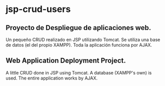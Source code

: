 # jsp-crud-users
## Proyecto de Despliegue de aplicaciones web.
Un pequeño CRUD realizado en JSP utilizando Tomcat. Se utiliza una base de datos (el del propio XAMPP). Toda la aplicación funciona por AJAX.

## Web Application Deployment Project.
A little CRUD done in JSP using Tomcat. A database (XAMPP's own) is used. The entire application works by AJAX.

